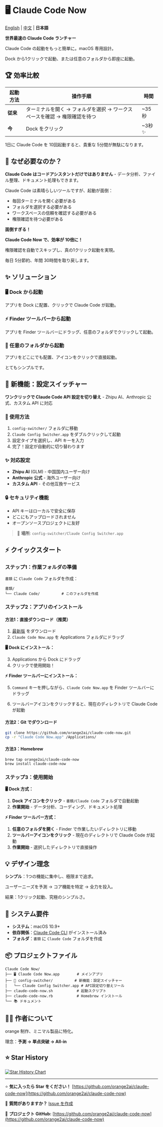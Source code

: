 # 🖥 Claude Code Now

[English](README.md) | [中文](README.zh.md) | **日本語**

**世界最速の Claude Code ランチャー**

Claude Code の起動をもっと簡単に。macOS 専用設計。

Dock から1クリックで起動、または任意のフォルダから即座に起動。

## 🏆 効率比較

| 起動方法 | 操作手順 | 時間 |
|---------|----------|------|
| **従来** | ターミナルを開く → フォルダを選択 → ワークスペースを確認 → 権限確認を待つ | ~35秒 |
| **今** | Dock をクリック | ~3秒 ✨ |

1日に Claude Code を 10回起動すると、貴重な 5分間が無駄になります。

## 🎯 なぜ必要なのか？

**Claude Code はコードアシスタントだけではありません** - データ分析、ファイル整理、ドキュメント処理もできます。

Claude Code は素晴らしいツールですが、起動が面倒：

- 毎回ターミナルを開く必要がある
- フォルダを選択する必要がある
- ワークスペースの信頼を確認する必要がある
- 権限確認を待つ必要がある

**面倒すぎる！**

**Claude Code Now で、効率が 10倍に！**

権限確認を自動でスキップし、真の1クリック起動を実現。

毎日 5分節約、年間 30時間を取り戻します。

## ✨ ソリューション

### 🖥 Dock から起動

アプリを Dock に配置、クリックで Claude Code が起動。

### ⚡ Finder ツールバーから起動

アプリを Finder ツールバーにドラッグ、任意のフォルダでクリックして起動。

### 📁 任意のフォルダから起動

アプリをどこにでも配置、アイコンをクリックで直接起動。

とてもシンプルです。

## 🔧 新機能：設定スイッチャー

**ワンクリックで Claude Code API 設定を切り替え** - Zhipu AI、Anthropic 公式、カスタム API に対応

### 🚀 使用方法
1. `config-switcher/` フォルダに移動
2. `Claude Config Switcher.app` をダブルクリックして起動
3. 設定タイプを選択し、API キーを入力
4. 完了！設定が自動的に切り替わります

### ✨ 対応設定
- **Zhipu AI** (GLM) - 中国国内ユーザー向け
- **Anthropic 公式** - 海外ユーザー向け
- **カスタム API** - その他互換サービス

### 🔒 セキュリティ機能
- API キーはローカルで安全に保存
- どこにもアップロードされません
- オープンソースプロジェクトに友好

> 📍 **場所**: `config-switcher/Claude Config Switcher.app`

## ⚡ クイックスタート

### ステップ1：作業フォルダの準備
`書類` に `Claude Code` フォルダを作成：

```
書類/
└── Claude Code/          # このフォルダを作成
```

### ステップ2：アプリのインストール

#### 方法1：直接ダウンロード（推奨）
1. [最新版](https://github.com/orange2ai/claude-code-now/releases) をダウンロード
2. `Claude Code Now.app` を Applications フォルダにドラッグ

**🖥 Dock にインストール：**

3. Applications から Dock にドラッグ
4. クリックで使用開始！

**⚡ Finder ツールバーにインストール：**

5. `Command` キーを押しながら、`Claude Code Now.app` を Finder ツールバーにドラッグ

6. ツールバーアイコンをクリックすると、現在のディレクトリで Claude Code が起動

#### 方法2：Git でダウンロード

```bash
git clone https://github.com/orange2ai/claude-code-now.git
cp -r "Claude Code Now.app" /Applications/
```

#### 方法3：Homebrew

```bash
brew tap orange2ai/claude-code-now
brew install claude-code-now
```

### ステップ3：使用開始

**🖥 Dock 方式：**
1. **Dock アイコンをクリック** - `書類/Claude Code` フォルダで自動起動
2. **作業開始** - データ分析、コーディング、ドキュメント処理

**⚡ Finder ツールバー方式：**
1. **任意のフォルダを開く** - Finder で作業したいディレクトリに移動
2. **ツールバーアイコンをクリック** - 現在のディレクトリで Claude Code が起動
3. **作業開始** - 選択したディレクトリで直接操作

## 💡 デザイン理念

**シンプル**：1つの機能に集中し、極限まで追求。

ユーザーニーズを予測 → コア機能を特定 → 全力を投入。

結果：1クリック起動、究極のシンプルさ。

## 🔧 システム要件

- **システム**：macOS 10.9+
- **依存関係**：[Claude Code CLI](https://docs.claude.com/en/docs/claude-code) がインストール済み
- **フォルダ**：`書類` に `Claude Code` フォルダを作成

## 📦 プロジェクトファイル

```
Claude Code Now/
├── 🖥 Claude Code Now.app        # メインアプリ
├── 🔧 config-switcher/          # 新機能：設定スイッチャー
│   └── Claude Config Switcher.app # API設定切り替えツール
├── claude-code-now.sh           # 起動スクリプト
├── claude-code-now.rb           # Homebrew インストール
└── 📚 ドキュメント
```

## 👨‍💼 作者について

orange 制作、ミニマル製品に特化。

理念：**予測 → 単点突破 → All-in**

## ⭐ Star History

[![Star History Chart](https://api.star-history.com/svg?repos=orange2ai/claude-code-now&type=Date)](https://star-history.com/#orange2ai/claude-code-now&Date)

---

⭐ **気に入ったら Star をください！** [https://github.com/orange2ai/claude-code-now](https://github.com/orange2ai/claude-code-now)

💬 **質問がありますか？** [Issue を作成](https://github.com/orange2ai/claude-code-now/issues)

🔗 **プロジェクト GitHub:** [https://github.com/orange2ai/claude-code-now](https://github.com/orange2ai/claude-code-now)